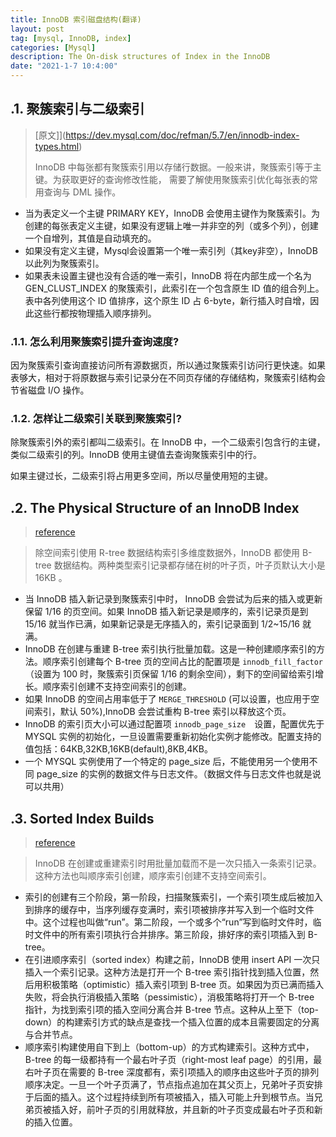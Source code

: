 ```yaml
---
title: InnoDB 索引磁盘结构(翻译)
layout: post
tag: [mysql, InnoDB, index]
categories: [Mysql]
description: The On-disk structures of Index in the InnoDB
date: "2021-1-7 10:4:00"
---
```


## .1. 聚簇索引与二级索引

> [原文]](https://dev.mysql.com/doc/refman/5.7/en/innodb-index-types.html)
>
> InnoDB 中每张都有聚簇索引用以存储行数据。一般来讲，聚簇索引等于主键。为获取更好的查询修改性能， 需要了解使用聚簇索引优化每张表的常用查询与 DML 操作。<!--more-->

- 当为表定义一个主键 PRIMARY KEY，InnoDB 会使用主键作为聚簇索引。为创建的每张表定义主键，如果没有逻辑上唯一并非空的列（或多个列），创建一个自增列，其值是自动填充的。
- 如果没有定义主键，Mysql会设置第一个唯一索引列（其key非空），InnoDB 以此列为聚簇索引。
- 如果表未设置主键也没有合适的唯一索引，InnoDB 将在内部生成一个名为 GEN_CLUST_INDEX 的聚簇索引，此索引在一个包含原生 ID 值的组合列上。表中各列使用这个 ID 值排序，这个原生 ID 占 6-byte，新行插入时自增，因此这些行都按物理插入顺序排列。

### .1.1. 怎么利用聚簇索引提升查询速度?

因为聚簇索引查询直接访问所有源数据页，所以通过聚簇索引访问行更快速。如果表够大，相对于将原数据与索引记录分在不同页存储的存储结构，聚簇索引结构会节省磁盘 I/O 操作。

### .1.2. 怎样让二级索引关联到聚簇索引?

除聚簇索引外的索引都叫二级索引。在 InnoDB 中，一个二级索引包含行的主键，类似二级索引的列。InnoDB 使用主键值去查询聚簇索引中的行。

如果主键过长，二级索引将占用更多空间，所以尽量使用短的主键。

## .2. The Physical Structure of an InnoDB Index

> [reference](https://dev.mysql.com/doc/refman/5.7/en/innodb-physical-structure.html)

> 除空间索引使用 R-tree 数据结构索引多维度数据外，InnoDB 都使用 B-tree 数据结构。两种类型索引记录都存储在树的叶子页，叶子页默认大小是 16KB 。

- 当 InnoDB 插入新记录到聚簇索引中时， InnoDB 会尝试为后来的插入或更新保留 1/16 的页空间。如果 InnoDB 插入新记录是顺序的，索引记录页是到 15/16 就当作已满，如果新记录是无序插入的，索引记录面到 1/2~15/16 就满。
- InnoDB 在创建与重建 B-tree 索引执行批量加载。这是一种创建顺序索引的方法。顺序索引创建每个 B-tree 页的空间占比的配置项是 `innodb_fill_factor` （设置为 100 时，聚簇索引页保留 1/16 的剩余空间），剩下的空间留给索引增长。顺序索引创建不支持空间索引的创建。
- 如果 InnoDB 的空间占用率低于了 `MERGE_THRESHOLD` (可以设置，也应用于空间索引，默认 50%),InnoDB 会尝试重构 B-tree 索引以释放这个页。
- InnoDB 的索引页大小可以通过配置项 `innodb_page_size`　设置，配置优先于 MYSQL 实例的初始化，一旦设置需要重新初始化实例才能修改。配置支持的值包括：64KB,32KB,16KB(default),8KB,4KB。
- 一个 MYSQL 实例使用了一个特定的 page_size 后，不能使用另一个使用不同 page_size 的实例的数据文件与日志文件。（数据文件与日志文件也就是说可以共用）

## .3. Sorted Index Builds

> [reference](https://dev.mysql.com/doc/refman/5.7/en/sorted-index-builds.html)

> InnoDB 在创建或重建索引时用批量加载而不是一次只插入一条索引记录。这种方法也叫顺序索引创建，顺序索引创建不支持空间索引。

- 索引的创建有三个阶段，第一阶段，扫描聚簇索引，一个索引项生成后被加入到排序的缓存中，当序列缓存变满时，索引项被排序并写入到一个临时文件中。这个过程也叫做“run”。第二阶段，一个或多个“run”写到临时文件时，临时文件中的所有索引项执行合并排序。第三阶段，排好序的索引项插入到 B-tree。
- 在引进顺序索引（sorted index）构建之前，InnoDB 使用 insert API 一次只插入一个索引记录。这种方法是打开一个 B-tree 索引指针找到插入位置，然后用积极策略（optimistic）插入索引项到 B-tree 页。如果因为页已满而插入失败，将会执行消极插入策略（pessimistic），消极策略将打开一个 B-tree 指针，为找到索引项的插入空间分离合并 B-tree 节点。这种从上至下（top-down）的构建索引方式的缺点是查找一个插入位置的成本且需要固定的分离与合并节点。
- 顺序索引构建使用自下到上（bottom-up）的方式构建索引。这种方式中， B-tree 的每一级都持有一个最右叶子页（right-most leaf page）的引用，最右叶子页在需要的 B-tree 深度都有，索引项插入的顺序由这些叶子页的排列顺序决定。一旦一个叶子页满了，节点指点追加在其父页上，兄弟叶子页安排于后面的插入。这个过程持续到所有项被插入，插入可能上升到根节点。当兄弟页被插入好，前叶子页的引用就释放，并且新的叶子页变成最右叶子页和新的插入位置。
